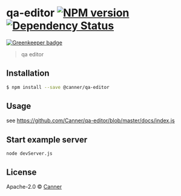 # qa-editor [![NPM version][npm-image]][npm-url]  [![Dependency Status][daviddm-image]][daviddm-url]

[![Greenkeeper badge](https://badges.greenkeeper.io/Canner/qa-editor.svg?token=98c3636b88e0e670d461c135a7532a412d6a163e2118e97eee2734ef98e7eea3&ts=1520088049569)](https://greenkeeper.io/)
> qa editor

## Installation

```sh
$ npm install --save @canner/qa-editor
```

## Usage

see https://github.com/Canner/qa-editor/blob/master/docs/index.js

## Start example server

```
node devServer.js
```

## License

Apache-2.0 © [Canner]()


[npm-image]: https://badge.fury.io/js/qa-editor.svg
[npm-url]: https://npmjs.org/package/qa-editor
[travis-image]: https://travis-ci.org/Canner/qa-editor.svg?branch=master
[travis-url]: https://travis-ci.org/Canner/qa-editor
[daviddm-image]: https://david-dm.org/Canner/qa-editor.svg?theme=shields.io
[daviddm-url]: https://david-dm.org/Canner/qa-editor
